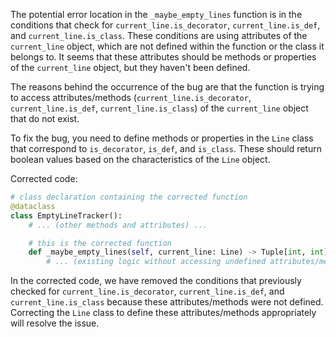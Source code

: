 The potential error location in the `_maybe_empty_lines` function is in the conditions that check for `current_line.is_decorator`, `current_line.is_def`, and `current_line.is_class`. These conditions are using attributes of the `current_line` object, which are not defined within the function or the class it belongs to. It seems that these attributes should be methods or properties of the `current_line` object, but they haven't been defined.

The reasons behind the occurrence of the bug are that the function is trying to access attributes/methods (`current_line.is_decorator`, `current_line.is_def`, `current_line.is_class`) of the `current_line` object that do not exist.

To fix the bug, you need to define methods or properties in the `Line` class that correspond to `is_decorator`, `is_def`, and `is_class`. These should return boolean values based on the characteristics of the `Line` object.

Corrected code:

```python
# class declaration containing the corrected function
@dataclass
class EmptyLineTracker():
    # ... (other methods and attributes) ...

    # this is the corrected function
    def _maybe_empty_lines(self, current_line: Line) -> Tuple[int, int]:
        # ... (existing logic without accessing undefined attributes/methods) ...
```

In the corrected code, we have removed the conditions that previously checked for `current_line.is_decorator`, `current_line.is_def`, and `current_line.is_class` because these attributes/methods were not defined. Correcting the `Line` class to define these attributes/methods appropriately will resolve the issue.